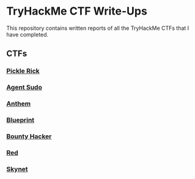 # TryHackMe CTF Write-Ups

This repository contains written reports of all the TryHackMe CTFs that I have completed.

## CTFs

### [Pickle Rick](./pickle_rick.md)

### [Agent Sudo](./agent_sudo.md)

### [Anthem](./anthem.md)

### [Blueprint](./blueprint.md)

### [Bounty Hacker](./bounty_hacker.md)

### [Red](./red.md)

### [Skynet](./skynet.md)